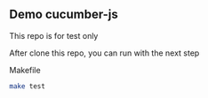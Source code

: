 ## Demo cucumber-js

This repo is for test only

After clone this repo, you can run with the next step

Makefile

```bash
make test
```